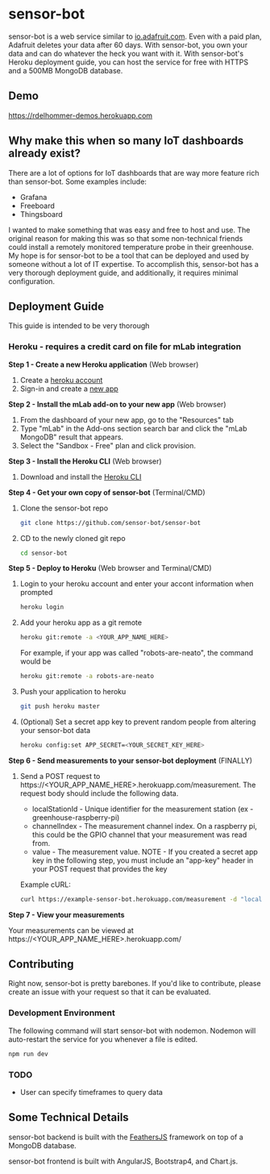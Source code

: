 # sensor-bot
sensor-bot is a web service similar to [io.adafruit.com](https://io.adafruit.com). Even with a paid plan, Adafruit deletes your data after 60 days.  With sensor-bot, you own your data and can do whatever the heck you want with it.  With sensor-bot's Heroku deployment guide, you can host the service for free with HTTPS and a 500MB MongoDB database.

## Demo
https://rdelhommer-demos.herokuapp.com

## Why make this when so many IoT dashboards already exist?
There are a lot of options for IoT dashboards that are way more feature rich than sensor-bot.  Some examples include:
* Grafana
* Freeboard
* Thingsboard

I wanted to make something that was easy and free to host and use.  The original reason for making this was so that some non-technical friends could install a remotely monitored temperature probe in their greenhouse.  My hope is for sensor-bot to be a tool that can be deployed and used by someone without a lot of IT expertise.  To accomplish this, sensor-bot has a very thorough deployment guide, and additionally, it requires minimal configuration.

## Deployment Guide
This guide is intended to be very thorough
### Heroku - requires a credit card on file for mLab integration
**Step 1 - Create a new Heroku application** (Web browser)
1. Create a [heroku account](https://signup.heroku.com/dc)
2. Sign-in and create a [new app](https://dashboard.heroku.com/new-app)

**Step 2 - Install the mLab add-on to your new app** (Web browser)
1. From the dashboard of your new app, go to the "Resources" tab
2. Type "mLab" in the Add-ons section search bar and click the "mLab MongoDB" result that appears.
3. Select the "Sandbox - Free" plan and click provision.

**Step 3 - Install the Heroku CLI** (Web browser)
1. Download and install the [Heroku CLI](https://devcenter.heroku.com/articles/heroku-cli#download-and-install)

**Step 4 - Get your own copy of sensor-bot** (Terminal/CMD)
1. Clone the sensor-bot repo
    ```sh
    git clone https://github.com/sensor-bot/sensor-bot
    ```
2. CD to the newly cloned git repo
    ```sh
    cd sensor-bot
    ```

**Step 5 - Deploy to Heroku** (Web browser and Terminal/CMD)
1. Login to your heroku account and enter your accont information when prompted
    ```sh
    heroku login
    ```
2. Add your heroku app as a git remote
    ```sh
    heroku git:remote -a <YOUR_APP_NAME_HERE>
    ```
    For example, if your app was called "robots-are-neato", the command would be
    ```sh
    heroku git:remote -a robots-are-neato
    ```
3. Push your application to heroku
    ```sh
    git push heroku master
    ```
4. (Optional) Set a secret app key to prevent random people from altering your sensor-bot data
    ```sh
    heroku config:set APP_SECRET=<YOUR_SECRET_KEY_HERE>
    ```

**Step 6 - Send measurements to your sensor-bot deployment** (FINALLY)
1. Send a POST request to https://<YOUR_APP_NAME_HERE>.herokuapp.com/measurement.  The request body should include the following data.
    * localStationId - Unique identifier for the measurement station (ex - greenhouse-raspberry-pi)
    * channelIndex - The measurement channel index.  On a raspberry pi, this could be the GPIO channel that your measurement was read from.
    * value - The measurement value.
    NOTE - If you created a secret app key in the following step, you must include an "app-key" header in your POST request that provides the key

    Example cURL:
    ```sh
    curl https://example-sensor-bot.herokuapp.com/measurement -d "localStationId=greenhouse-rpi&value=12&channelIndex=0" -H "app-key: super-sekrit-password"
    ```

**Step 7 - View your measurements**

Your measurements can be viewed at https://<YOUR_APP_NAME_HERE>.herokuapp.com/

## Contributing
Right now, sensor-bot is pretty barebones.  If you'd like to contribute, please create an issue with your request so that it can be evaluated.

### Development Environment
The following command will start sensor-bot with nodemon.  Nodemon will auto-restart the service for you whenever a file is edited.
```sh
npm run dev
```

### TODO
* User can specify timeframes to query data

## Some Technical Details
sensor-bot backend is built with the [FeathersJS](https://github.com/feathersjs/feathers) framework on top of a MongoDB database.

sensor-bot frontend is built with AngularJS, Bootstrap4, and Chart.js.
